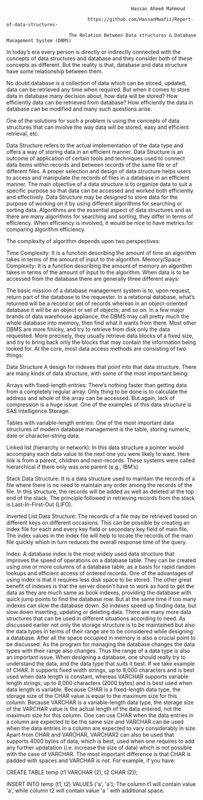                                                   Hassan Ahmed Mahmoud
                                                  
                                  https://github.com/HassanMwafii/Report-of-data-structures-

                           The Relation Between Data structures & Database Management System (DBMS)

In today’s era every person is directly or indirectly connected with the concepts of data structures and database and they consider both of these concepts as different. But the reality is that, database and data structure have some relationship between them.

No doubt database is a collection of data which can be stored, updated, data can be retrieved any time when required. But when it comes to store data in database many decision about, how data will be stored? How efficiently data can be retrieved from database? How efficiently the data in database can be modified and many such questions arise.

One of the solutions for such a problem is using the concepts of data structures that can involve the way data will be stored, easy and efficient retrieval, etc.

Data Structure refers to the actual implementation of the data type and offers a way of storing data in an efficient manner. Data Structure is an outcome of application of certain tools and techniques used to connect data items within records and between records of the same file or of different files. A proper selection and design of data structure helps users to access and manipulate the records of files in a database in an efficient manner. The main objective of a data structure is to organize data to suit a specific purpose so that data can be accessed and worked both efficiently and effectively. Data Structure may be designed to store data for the purpose of working on it by using different algorithms for searching or sorting data. Algorithms are the essential aspect of data structures and as there are many algorithms for searching and sorting, they differ in terms of efficiency. When efficiency is involved, it would be nice to have metrics for comparing algorithm efficiency.

The complexity of algorithm depends upon two perspectives:

Time Complexity: It is a function describing the amount of time an algorithm takes in terms of the amount of input to the algorithm.
Memory/Space Complexity: It is a function describing the amount of memory an algorithm takes in terms of the amount of input to the algorithm.
When data is to be accessed from the database there are generally three different ways:

The basic mission of a database management system is to, upon request, return part of the database to the requester. In a relational database, what’s returned will be a record or set of records whereas in an object-oriented database it will be an object or set of objects; and so on.
In a few major brands of data warehouse appliance, the DBMS may call pretty much the whole database into memory, then find what it wants from there. Most other DBMS are more finicky, and try to retrieve from disk only the data requested.
More precisely, they usually retrieve data blocks of a fixed size, and try to bring back only the blocks that may contain the information being looked for.
At the core, most data access methods are consisting of two things:

Data Structure
A design for indexes that point into that data structure.
There are many kinds of data structure, with some of the most important being:

Arrays with fixed-length entries:
There’s nothing faster than getting data from a completely regular array. Only thing to be done is to calculate the address and whole of the array can be accessed. But again, lack of compression is a huge issue. One of the examples of this data structure is SAS Intelligence Storage.

Tables with variable-length entries:
One of the most important data structures of modern database management is the table, storing numeric, date or character-string data.

Linked list (hierarchy or network):
In this data structure a pointer would accompany each data value to the next one you were likely to want. Here link is from a parent, children and next-records. These systems were called hierarchical if there only was one parent (e.g., IBM’s).

Stack Data Structure:
It is a data structure used to maintain the records of a file where there is no need to maintain any order among the records of the file. In this structure, the records will be added as well as deleted at the top end of the stack. The principle followed in retrieving records from the stack is Last-In-First-Out (LIFO).

Inverted List Data Structure:
The records of a file may be retrieved based on different keys on different occasions. This can be possible by creating an index file for each and every key field or secondary key field of main file. The index values in the index file will help to locate the records of the main file quickly which in turn reduces the overall response time of the query.

Index:
A database index is the most widely used data structure that improves the speed of operations on a database table. They can be created using one or more columns of a database table, as a basis for rapid random lookups and efficient access of ordered records. One of the advantages of using index is that it requires less disk space to be stored. The other great benefit of indexes is that the server doesn’t have to work as hard to get the data as they are much same as book indexes, providing the database with quick jump points to find the database row. But at the same time if too many indexes can slow the database down. So indexes speed up finding data, but slow down inserting, updating or deleting data.
There are many more data structures that can be used in different situations according to need. As discussed earlier not only the storage structure is to be maintained but also the data types in terms of their range are to be considered while designing a database. After all the space occupied in memory is also a crucial point to be discussed. As the program for managing the database changes the data types with their range also changes. Thus the range of a data type is also an important issue. When designing a database, one should really try to understand the data, and the data type that suits it best.
If we take example of CHAR. It supports fixed width strings, up to 8,000 characters and is best used when data length is constant, whereas VARCHAR supports variable length strings, up to 8,000 characters (2000 bytes) and is best used when data length is variable.
Because CHAR is a fixed-length data type, the storage size of the CHAR value is equal to the maximum size for this column. Because VARCHAR is a variable-length data type, the storage size of the VARCHAR value is the actual length of the data entered, not the maximum size for this column.
One can use CHAR when the data entries in a column are expected to be the same size and VARCHAR can be used when the data entries in a column are expected to vary considerably in size.
Apart from CHAR and VARCHAR, VARCHAR2 can also be used that supports 4000 bytes of data, which is best, used when one requires to add any further updatation (i.e. increase the size of data) which is not possible with the case of VARCHAR.
The most important difference is that CHAR is padded with spaces and VARCHAR is not. For example, if you have:

CREATE TABLE temp (t1 VARCHAR (2), t2 CHAR (2));

INSERT INTO temp (t1, t2) VALUES ('a', 'a');
The column t1 will contain value 'a', while column t2 will contain value 'a ' with additional space.

